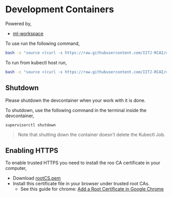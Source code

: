 # Development Containers

Powered by,

- [ml-workspace](https://github.com/ml-tooling/ml-workspace)

To use run the following command,

```sh
bash -c "source <(curl -s https://raw.githubusercontent.com/IITJ-RCAI/devcontainers/main/deployment/run.sh)"
```

To run from kubectl host run,

```sh
bash -c "source <(curl -s https://raw.githubusercontent.com/IITJ-RCAI/devcontainers/main/deployment/run_devcontainer.sh)"
```

## Shutdown

Please shutdown the devcontainer when your work with it is done.

To shutdown, use the following command in the terminal inside the devcontainer,

```
supervisorctl shutdown
```

> Note that shutting down the container doesn't delete the Kubectl Job.

## Enabling HTTPS

To enable trusted HTTPS you need to install the roo CA certificate in your computer,
- Download [rootCS.pem](/deployment/cert/rootCA.pem)
- Install this certificate file in your browser under trusted root CAs.
  - See this guide for chrome: [Add a Root Certificate in Google Chrome](https://docs.vmware.com/en/VMware-Adapter-for-SAP-Landscape-Management/2.0.1/Installation-and-Administration-Guide-for-VLA-Administrators/GUID-D60F08AD-6E54-4959-A272-458D08B8B038.html)
